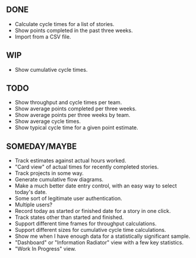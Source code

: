 DONE
----
* Calculate cycle times for a list of stories.
* Show points completed in the past three weeks.
* Import from a CSV file.

WIP
---
* Show cumulative cycle times.

TODO
----
* Show throughput and cycle times per team.
* Show average points completed per three weeks.
* Show average points per three weeks by team.
* Show average cycle times.
* Show typical cycle time for a given point estimate.

SOMEDAY/MAYBE
-------------
* Track estimates against actual hours worked.
* "Card view" of actual times for recently completed stories.
* Track projects in some way.
* Generate cumulative flow diagrams.
* Make a much better date entry control, with an easy way to select today's date.
* Some sort of legitimate user authentication.
* Multiple users?
* Record today as started or finished date for a story in one click.
* Track states other than started and finished.
* Support different time frames for throughput calculations.
* Support different sizes for cumulative cycle time calculations.
* Show me when I have enough data for a statistically significant sample.
* "Dashboard" or "Information Radiator" view with a few key statistics.
* "Work In Progress" view.